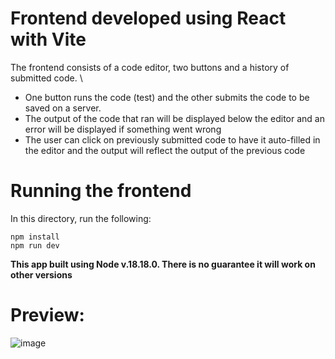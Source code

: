 # Frontend developed using React with Vite

The frontend consists of a code editor, two buttons and a history of submitted code. \
- One button runs the code (test) and the other submits the code to be saved on a server.
- The output of the code that ran will be displayed below the editor and an error will be displayed if something went wrong
- The user can click on previously submitted code to have it auto-filled in the editor and the output will reflect the output of the previous code

# Running the frontend

In this directory, run the following:

```
npm install
npm run dev
```
**This app built using Node v.18.18.0. There is no guarantee it will work on other versions**

# Preview:
![image](https://github.com/frankyu02/code-execution-app/assets/58200308/54413896-10e8-46eb-aed2-68a5855f8fea)

